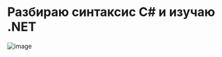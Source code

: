 # Разбираю синтаксис C# и изучаю .NET
![image](https://user-images.githubusercontent.com/85391921/164333379-e414af04-c26b-4b2e-b0a3-c9fd126c8a8c.png)

